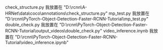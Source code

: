 check_structure.py 我放置在 "D:\rcnn\A-HRNet\data\coco\annotations\check_structure.py"
mp_test.py 我放置在 "D:\rcnn\PyTorch-Object-Detection-Faster-RCNN-Tutorial\mp_test.py"
double_check.py 我放置在 "D:\rcnn\PyTorch-Object-Detection-Faster-RCNN-Tutorial\output_videos\double_check.py"
video_inference.inynb 我放置在 "D:\rcnn\PyTorch-Object-Detection-Faster-RCNN-Tutorial\video_inference.ipynb"
